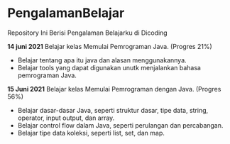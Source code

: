 # PengalamanBelajar
Repository Ini Berisi Pengalaman Belajarku di Dicoding

**14 juni 2021**
Belajar kelas Memulai Pemrograman Java. (Progres 21%)
  * Belajar tentang apa itu java dan alasan menggunakannya.
  * Belajar tools yang dapat digunakan unutk menjalankan bahasa pemrograman Java.
    
**15 Juni 2021**
Belajar kelas Memulai Pemrograman dengan Java. (Progres 56%)
  * Belajar dasar-dasar Java, seperti struktur dasar, tipe data, string, operator, input output, dan array.
  * Belajar control flow dalam Java, seperti perulangan dan percabangan.
  * Belajar tipe data koleksi, seperti list, set, dan map.
